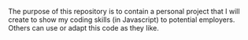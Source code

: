 The purpose of this repository is to contain a personal project that I will
create to show my coding skills (in Javascript) to potential employers. 
Others can use or adapt this code as they like.
